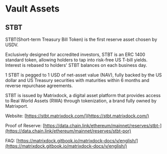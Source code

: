 # Vault Assets

## STBT

STBT(Short-term Treasury Bill Token) is the first reserve asset chosen by USDV.

Exclusively designed for accredited investors, STBT is an ERC 1400 standard token, allowing holders to tap into risk-free US T-bill yields. Interest is rebased to holders' STBT balances on each business day.

1 STBT is pegged to 1 USD of net-asset value (NAV), fully backed by the US dollar and US Treasury securities with maturities within 6 months and reverse repurchase agreements.

STBT is issued by Matrixdock, a digital asset platform that provides access to Real World Assets (RWA) through tokenization, a brand fully owned by Matrixport.



Website: [https://stbt.matrixdock.com/](https://stbt.matrixdock.com/)

Proof of Reserve: [https://data.chain.link/ethereum/mainnet/reserves/stbt-](https://data.chain.link/ethereum/mainnet/reserves/stbt-por)

FAQ: [https://matrixdock.gitbook.io/matrixdock-docs/v/english/](https://matrixdock.gitbook.io/matrixdock-docs/v/english/)
